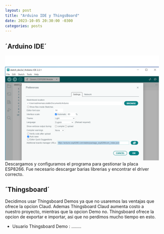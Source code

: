 ```yaml
---
layout: post
title: "Arduino IDE y ThingsBoard"
date: 2023-10-05 20:30:00 -0300
categories: posts
---
```


´Arduino IDE´
-

![IDE1](https://github.com/SisCom-PI2-2023-2/proyecto-plant-o-matic/blob/main/docs/assets/IDE1.png)
Descargamos y configuramos el programa para gestionar la placa ESP8266. 
Fue necesario descargar barias librerias y encontrar el driver correcto.

´Thingsboard´
-
Decidimos usar Thingsboard Demos ya que no usaremos las ventajas que ofrece la opcion Claud. Ademas Thingsboard Claud aumenta costo a nuestro proyecto, mientras que la opcion Demo no.
Thingsboard ofrece la opcion de exportar e importar, asi que no perdimos mucho tiempo en esto.

- Usuario Thingsboard Demo : ........
